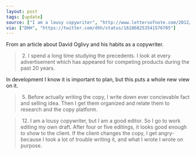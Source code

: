```yaml
---
layout: post
tags: [update]
source: ["I am a lousy copywriter", "http://www.lettersofnote.com/2012/01/i-am-lousy-copywriter.html"]
via: ["DHH", "https://twitter.com/dhh/status/161868253541576705"]
---
```


From an article about David Oglivy and his habits as a copywriter.

> &nbsp;2. I spend a long time studying the precedents. I look at every advertisement which has appeared for competing products during the past 20 years. 

In development I know it is important to plan, but this puts a whole new view on it.

> &nbsp;5. Before actually writing the copy, I write down ever concievable fact and selling idea. Then I get them organized and relate them to research and the copy platform. 

> &nbsp;12. I am a lousy copywriter, but I am a good editor. So I go to work editing my own draft. After four or five editings, it looks good enough to show to the client. If the client changes the copy, I get angry-because I took a lot of trouble writing it, and what I wrote I wrote on purpose.
